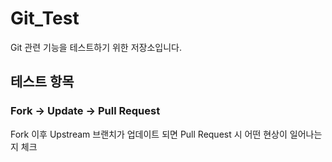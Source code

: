 # Git_Test
Git 관련 기능을 테스트하기 위한 저장소입니다.

## 테스트 항목

### Fork -> Update -> Pull Request

Fork 이후 Upstream 브랜치가 업데이트 되면 Pull Request 시 어떤 현상이 일어나는지 체크